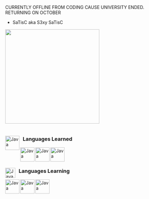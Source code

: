CURRENTLY OFFLINE FROM CODING CAUSE UNIVERSITY ENDED. RETURNING ON OCTOBER

- SaTisC aka S3xy SaTisC

<img src="https://i.pinimg.com/originals/d5/96/3c/d5963c6f0bc206e3723f796e3b54fd6b.gif" width="300" height="300"/>


#

<img align="left" alt="Java" width="45px" height="45px" object-fit="cover" style="padding; " src="https://img1.picmix.com/output/stamp/normal/9/5/7/9/1099759_c1295.gif"/>    

   ### &nbsp; Languages Learned
<img align="left" alt="Java" width="45px" height="45px" right="5px" style="padding;" src="https://cdn.jsdelivr.net/gh/devicons/devicon@latest/icons/css3/css3-original.svg"/>

<img align="left" alt="Java" width="45px" height="45px" right="5px" style="padding;" src="https://cdn.jsdelivr.net/gh/devicons/devicon@latest/icons/html5/html5-original.svg"/>

<img align="left" alt="Java" width="45px" height="45px" right="5px" style="padding;" src="https://cdn.jsdelivr.net/gh/devicons/devicon@latest/icons/cplusplus/cplusplus-original.svg"/>

### &nbsp;

#

<img align="left" alt="Java" width="32px" height="32px" style="padding;" src="https://i.gifer.com/ZKZg.gif"/>    

   ### &nbsp; Languages Learning
<img align="left" alt="Java" width="45px" height="45px" right="5px" style="padding;" src="https://cdn.jsdelivr.net/gh/devicons/devicon@latest/icons/javascript/javascript-original.svg"/>

<img align="left" alt="Java" width="45px" height="45px" right="5px" style="padding;" src="https://cdn.jsdelivr.net/gh/devicons/devicon@latest/icons/python/python-original.svg"/>

<img align="left" alt="Java" width="45px" height="45px" right="5px" style="padding;" src="https://cdn.jsdelivr.net/gh/devicons/devicon@latest/icons/lua/lua-original.svg"/>

